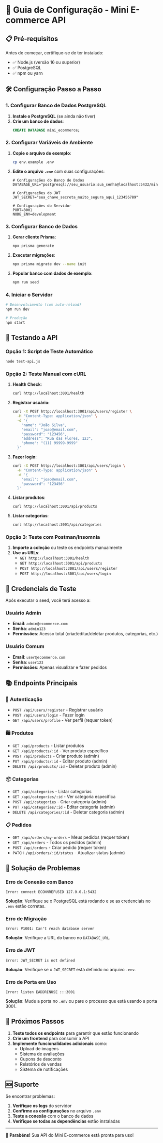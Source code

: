# 🚀 Guia de Configuração - Mini E-commerce API

## 📋 Pré-requisitos

Antes de começar, certifique-se de ter instalado:

- ✅ Node.js (versão 16 ou superior)
- ✅ PostgreSQL
- ✅ npm ou yarn

## 🛠️ Configuração Passo a Passo

### 1. Configurar Banco de Dados PostgreSQL

1. **Instale o PostgreSQL** (se ainda não tiver)
2. **Crie um banco de dados**:
   ```sql
   CREATE DATABASE mini_ecommerce;
   ```

### 2. Configurar Variáveis de Ambiente

1. **Copie o arquivo de exemplo**:
   ```bash
   cp env.example .env
   ```

2. **Edite o arquivo `.env`** com suas configurações:
   ```env
   # Configurações do Banco de Dados
   DATABASE_URL="postgresql://seu_usuario:sua_senha@localhost:5432/mini_ecommerce"
   
   # Configurações do JWT
   JWT_SECRET="sua_chave_secreta_muito_segura_aqui_123456789"
   
   # Configurações do Servidor
   PORT=3001
   NODE_ENV=development
   ```

### 3. Configurar Banco de Dados

1. **Gerar cliente Prisma**:
   ```bash
   npx prisma generate
   ```

2. **Executar migrações**:
   ```bash
   npx prisma migrate dev --name init
   ```

3. **Popular banco com dados de exemplo**:
   ```bash
   npm run seed
   ```

### 4. Iniciar o Servidor

```bash
# Desenvolvimento (com auto-reload)
npm run dev

# Produção
npm start
```

## 🧪 Testando a API

### Opção 1: Script de Teste Automático

```bash
node test-api.js
```

### Opção 2: Teste Manual com cURL

1. **Health Check**:
   ```bash
   curl http://localhost:3001/health
   ```

2. **Registrar usuário**:
   ```bash
   curl -X POST http://localhost:3001/api/users/register \
     -H "Content-Type: application/json" \
     -d '{
       "name": "João Silva",
       "email": "joao@email.com",
       "password": "123456",
       "address": "Rua das Flores, 123",
       "phone": "(11) 99999-9999"
     }'
   ```

3. **Fazer login**:
   ```bash
   curl -X POST http://localhost:3001/api/users/login \
     -H "Content-Type: application/json" \
     -d '{
       "email": "joao@email.com",
       "password": "123456"
     }'
   ```

4. **Listar produtos**:
   ```bash
   curl http://localhost:3001/api/products
   ```

5. **Listar categorias**:
   ```bash
   curl http://localhost:3001/api/categories
   ```

### Opção 3: Teste com Postman/Insomnia

1. **Importe a coleção** ou teste os endpoints manualmente
2. **Use as URLs**:
   - `GET http://localhost:3001/health`
   - `GET http://localhost:3001/api/products`
   - `POST http://localhost:3001/api/users/register`
   - `POST http://localhost:3001/api/users/login`

## 🔑 Credenciais de Teste

Após executar o seed, você terá acesso a:

### Usuário Admin
- **Email**: `admin@ecommerce.com`
- **Senha**: `admin123`
- **Permissões**: Acesso total (criar/editar/deletar produtos, categorias, etc.)

### Usuário Comum
- **Email**: `user@ecommerce.com`
- **Senha**: `user123`
- **Permissões**: Apenas visualizar e fazer pedidos

## 📚 Endpoints Principais

### 🔐 Autenticação
- `POST /api/users/register` - Registrar usuário
- `POST /api/users/login` - Fazer login
- `GET /api/users/profile` - Ver perfil (requer token)

### 🛍️ Produtos
- `GET /api/products` - Listar produtos
- `GET /api/products/:id` - Ver produto específico
- `POST /api/products` - Criar produto (admin)
- `PUT /api/products/:id` - Editar produto (admin)
- `DELETE /api/products/:id` - Deletar produto (admin)

### 📦 Categorias
- `GET /api/categories` - Listar categorias
- `GET /api/categories/:id` - Ver categoria específica
- `POST /api/categories` - Criar categoria (admin)
- `PUT /api/categories/:id` - Editar categoria (admin)
- `DELETE /api/categories/:id` - Deletar categoria (admin)

### 📋 Pedidos
- `GET /api/orders/my-orders` - Meus pedidos (requer token)
- `GET /api/orders` - Todos os pedidos (admin)
- `POST /api/orders` - Criar pedido (requer token)
- `PATCH /api/orders/:id/status` - Atualizar status (admin)

## 🔧 Solução de Problemas

### Erro de Conexão com Banco
```
Error: connect ECONNREFUSED 127.0.0.1:5432
```
**Solução**: Verifique se o PostgreSQL está rodando e se as credenciais no `.env` estão corretas.

### Erro de Migração
```
Error: P1001: Can't reach database server
```
**Solução**: Verifique a URL do banco no `DATABASE_URL`.

### Erro de JWT
```
Error: JWT_SECRET is not defined
```
**Solução**: Verifique se o `JWT_SECRET` está definido no arquivo `.env`.

### Erro de Porta em Uso
```
Error: listen EADDRINUSE :::3001
```
**Solução**: Mude a porta no `.env` ou pare o processo que está usando a porta 3001.

## 📱 Próximos Passos

1. **Teste todos os endpoints** para garantir que estão funcionando
2. **Crie um frontend** para consumir a API
3. **Implemente funcionalidades adicionais** como:
   - Upload de imagens
   - Sistema de avaliações
   - Cupons de desconto
   - Relatórios de vendas
   - Sistema de notificações

## 🆘 Suporte

Se encontrar problemas:

1. **Verifique os logs** do servidor
2. **Confirme as configurações** no arquivo `.env`
3. **Teste a conexão** com o banco de dados
4. **Verifique se todas as dependências** estão instaladas

---

🎉 **Parabéns!** Sua API do Mini E-commerce está pronta para uso! 